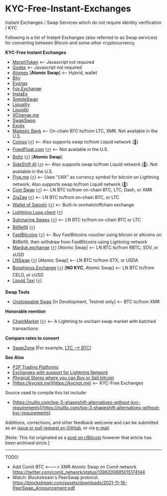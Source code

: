 # KYC-Free-Instant-Exchanges
Instant Exchanges / Swap Services which do not require identity verification / KYC

Following is a list of Instant Exchanges (also referred to as Swap services) for converting between Bitcoin and some other cryptocurrency.

**KYC-Free Instant Exchanges**

- [MorphToken](https://morphtoken.com/) <-- Javascript not required
- [Godex](https://godex.io/) <-- Javascript not required
- [Atomex](https://atomex.me/) [**Atomic Swap**] <-- Hybrid, wallet
- [Bity](https://bity.com/exchange)
- [Evonax](https://www.evonax.com/)
- [Fox.Exchange](https://fox.exchange/)
- [InstaEx](https://instaex.io/)
- [SimpleSwap](https://simpleswap.io/)
- [Liquality](https://liquality.io/swap)
- [Liquiditi](https://liquiditi.io/)
- [XChange.me](https://xchange.me/)
- [SwapSwop](https://SwapSwop.io)
- [Exolix](https://exolix.com/exchange)
- [Majestic Bank](https://MajesticBank.sc) <-- On-chain BTC to/from LTC, XMR. Not available in the U.S.
- [Coinos](https://coinos.io) ([⚡](https://lightningnetworkstores.com/wallets)) <-- Also supports swap to/from Liquid network ([🌊](https://help.blockstream.com/hc/en-us/articles/900000633526-Where-can-I-get-a-Liquid-wallet-))
- [FixedFloat.com](https://fixedfloat.com/) ([⚡](https://lightningnetworkstores.com/wallets)) <-- Not available in the U.S.
- [Boltz](https://boltz.exchange/) ([⚡](https://lightningnetworkstores.com/wallets)) [**Atomic Swap**]
- [SideShift AI](https://sideshift.ai/) ([⚡](https://lightningnetworkstores.com/wallets)) <-- Also supports swap to/from Liquid network ([🌊](https://help.blockstream.com/hc/en-us/articles/900000633526-Where-can-I-get-a-Liquid-wallet-)). Not available in the U.S.
- [Flyp.me](https://flyp.me/) ([⚡](https://lightningnetworkstores.com/wallets)) <-- Uses "LNX" as currency symbol for bitcoin on Lightning network. Also supports swap to/from Liquid network ([🌊](https://help.blockstream.com/hc/en-us/articles/900000633526-Where-can-I-get-a-Liquid-wallet-))
- [Coin Swap](https://coinswap.click/) ([⚡](https://lightningnetworkstores.com/wallets)) <-- LN BTC to/from on-chain BTC, LTC, Dash, or XMR
- [ZigZag](https://zigzag.io/) ([⚡](https://lightningnetworkstores.com/wallets)) <-- LN BTC to/from on-chain BTC, or LTC
- [Wallet of Satoshi](https://walletofsatoshi.com/) ([⚡](https://lightningnetworkstores.com/wallets)) <-- Built-in onchain/offchain exchange
- [Lightning Loop client](https://github.com/lightninglabs/loop) ([⚡](https://lightningnetworkstores.com/wallets))
- [Submarine Swaps](http://submarineswaps.org/) ([⚡](https://lightningnetworkstores.com/wallets)) <-- LN BTC to/from on-chain BTC or LTC
- [BitRefill](https://www.bitrefill.com/buy/lightning-recharge) ([⚡](https://lightningnetworkstores.com/wallets))
- [FastBitcoins](https://fastbitcoins.com/) ([⚡](https://lightningnetworkstores.com/wallets)) <-- Buy FastBitcoins voucher using bitcoin or altcoins on BitRefill, then withdraw from FastBitcoins using Lightning network
- [Marduk.exchange](https://www.marduk.exchange) ([⚡](https://lightningnetworkstores.com/wallets)) [Atomic Swap] <-- LN BTC to/from RBTC, SOV, or xUSD
- [LNSwap](https://www.lnswap.org) ([⚡](https://lightningnetworkstores.com/wallets)) [Atomic Swap] <-- LN BTC to/from STX, or USDA
- [Bosphorus.Exchange](https://Bosphorus.Exchange) ([⚡](https://lightningnetworkstores.com/wallets)) [**NO KYC**, Atomic Swap] <-- LN BTC to/from CELO, or cUSD
- [Liquid Taxi](https://liquid.taxi/) ([⚡](https://lightningnetworkstores.com/wallets))

**Swap Tools**

- [Unstoppable Swap](https://github.com/UnstoppableSwap/unstoppableswap-gui) [In Development, Testnet only] <-- BTC to/from XMR

**Honorable mention**

- [ChainMarket](https://chainmarket.etleneum.com/) ([⚡](https://lightningnetworkstores.com/wallets)) <-- A Lightning to onchain swap market with batched transactions

**Compare rates to convert**

- [SwapZone](https://swapzone.io/) [For example, [LTC --> BTC](https://swapzone.io/?from=ltc&to=btc)]

**See Also**

- [P2P Trading Platforms](https://cointastical.github.io/P2P-Trading-Exchanges)
- [Exchanges with support for Lightning Network](https://cointastical.github.io/Exchanges-With-LN)
- [Physical Stores where you can Buy or Sell bitcoin](https://cointastical.github.io/Physical-Locations-Bitcoin)
- [https://kycnot.me](https://kycnot.me) <-- KYC-Free Exchanges

Source used to compile this list include:

- [https://nulltx.com/top-3-shapeshift-alternatives-without-kyc-requirements](https://nulltx.com/top-3-shapeshift-alternatives-without-kyc-requirements)

Additions, corrections, and other feedback welcome and can be submitted as an [issue or pull request on GitHub](https://github.com/cointastical/KYC-Free-Instant-Exchanges), or via [e-mail](mailto://cointastical@gmail.com).

[Note: This list originated as a [post on r/Bitcoin](https://np.reddit.com/r/Bitcoin/comments/cd1fr8) however that article has been archived since.]

************************************************************************

TODO:

- Add Comit BTC <---> XMR Atomic Swap on Comit network https://twitter.com/comit_network/status/1398200695015174144
- Watch: Blockstream's PeerSwap protocol. https://blockstream.com/assets/downloads/2021-11-16-PeerSwap_Announcement.pdf
